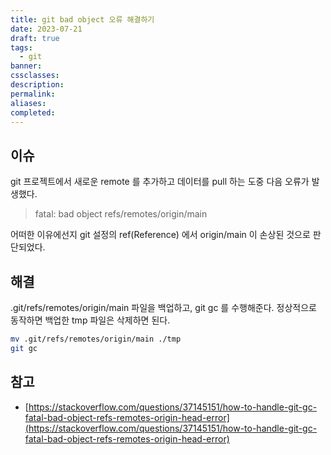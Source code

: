 ```yaml
---
title: git bad object 오류 해결하기
date: 2023-07-21
draft: true
tags:
  - git
banner: 
cssclasses: 
description: 
permalink: 
aliases: 
completed:
---
```

## 이슈

git 프로젝트에서 새로운 remote 를 추가하고 데이터를 pull 하는 도중 다음 오류가 발생했다.

> fatal: bad object refs/remotes/origin/main

어떠한 이유에선지 git 설정의 ref(Reference) 에서 origin/main 이 손상된 것으로 판단되었다.

  

## 해결

.git/refs/remotes/origin/main 파일을 백업하고, git gc 를 수행해준다. 정상적으로 동작하면 백업한 tmp 파일은 삭제하면 된다.

```bash
mv .git/refs/remotes/origin/main ./tmp
git gc
```

  

## 참고

- [https://stackoverflow.com/questions/37145151/how-to-handle-git-gc-fatal-bad-object-refs-remotes-origin-head-error](https://stackoverflow.com/questions/37145151/how-to-handle-git-gc-fatal-bad-object-refs-remotes-origin-head-error)